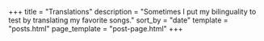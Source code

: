 +++
title = "Translations"
description = "Sometimes I put my bilinguality to test by translating my favorite songs."
sort_by = "date"
template = "posts.html"
page_template = "post-page.html"
+++

